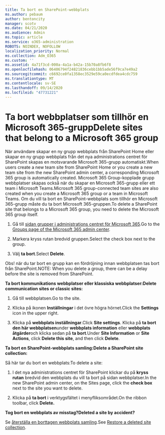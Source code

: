 ```yaml
---
title: Ta bort en SharePoint-webbplats
ms.author: pebaum
author: bentoncity
manager: scotv
ms.date: 04/21/2020
ms.audience: Admin
ms.topic: article
ms.service: o365-administration
ROBOTS: NOINDEX, NOFOLLOW
localization_priority: Normal
ms.collection: Adm_O365
ms.custom: ''
ms.assetid: 4a71f3cd-000a-4a1a-b42a-15b70a8fb6f8
ms.openlocfilehash: 06406794f24821836cebb1bb5ade56f9ca7e49a2
ms.sourcegitcommit: c6692ce0fa1358ec3529e59ca0ecdfdea4cdc759
ms.translationtype: MT
ms.contentlocale: sv-SE
ms.lasthandoff: 09/14/2020
ms.locfileid: "47731221"
---
```

# <a name="delete-sites-that-belong-to-a-microsoft-365-group"></a><span data-ttu-id="896ea-102">Ta bort webbplatser som tillhör en Microsoft 365-grupp</span><span class="sxs-lookup"><span data-stu-id="896ea-102">Delete sites that belong to a Microsoft 365 group</span></span>

<span data-ttu-id="896ea-103">När användare skapar en ny grupp webbplats från SharePoint Home eller skapar en ny grupp webbplats från det nya administrations centret för SharePoint skapas en motsvarande Microsoft 365-grupp automatiskt.</span><span class="sxs-lookup"><span data-stu-id="896ea-103">When users create a new team site from SharePoint Home or you create a new team site from the new SharePoint admin center, a corresponding Microsoft 365 group is automatically created.</span></span> <span data-ttu-id="896ea-104">Microsoft 365 Group-kopplade grupp webbplatser skapas också när du skapar en Microsoft 365-grupp eller ett team i Microsoft Teams.</span><span class="sxs-lookup"><span data-stu-id="896ea-104">Microsoft 365 group-connected team sites are also created when you create a Microsoft 365 group or a team in Microsoft Teams.</span></span> <span data-ttu-id="896ea-105">Om du vill ta bort en SharePoint-webbplats som tillhör en Microsoft 365-grupp måste du ta bort Microsoft 365-gruppen.</span><span class="sxs-lookup"><span data-stu-id="896ea-105">To delete a SharePoint site that belongs to a Microsoft 365 group, you need to delete the Microsoft 365 group itself.</span></span> 
  
1. <span data-ttu-id="896ea-106">Gå till [sidan grupper i administrations centret för Microsoft 365](https://portal.office.com/adminportal/home#/groups).</span><span class="sxs-lookup"><span data-stu-id="896ea-106">Go to the [Groups page of the Microsoft 365 admin center](https://portal.office.com/adminportal/home#/groups).</span></span>
    
2. <span data-ttu-id="896ea-107">Markera kryss rutan bredvid gruppen.</span><span class="sxs-lookup"><span data-stu-id="896ea-107">Select the check box next to the group.</span></span>
    
3. <span data-ttu-id="896ea-108">Välj **ta bort**.</span><span class="sxs-lookup"><span data-stu-id="896ea-108">Select **Delete**.</span></span>
    
<span data-ttu-id="896ea-109">Obs! när du tar bort en grupp kan en fördröjning innan webbplatsen tas bort från SharePoint.</span><span class="sxs-lookup"><span data-stu-id="896ea-109">NOTE: When you delete a group, there can be a delay before the site is removed from SharePoint.</span></span>
  
<span data-ttu-id="896ea-110">**Ta bort kommunikations webbplatser eller klassiska webbplatser:**</span><span class="sxs-lookup"><span data-stu-id="896ea-110">**Delete communication sites or classic sites:**</span></span>

1. <span data-ttu-id="896ea-111">Gå till webbplatsen.</span><span class="sxs-lookup"><span data-stu-id="896ea-111">Go to the site.</span></span>
  
2. <span data-ttu-id="896ea-112">Klicka på ikonen **Inställningar** i det övre högra hörnet.</span><span class="sxs-lookup"><span data-stu-id="896ea-112">Click the **Settings** icon in the upper right.</span></span> 
  
3. <span data-ttu-id="896ea-113">Klicka på **webbplats inställningar**.</span><span class="sxs-lookup"><span data-stu-id="896ea-113">Click **Site settings**.</span></span> <span data-ttu-id="896ea-114">Klicka på **ta bort den här webbplatsen**under **webbplats information** eller **webbplats åtgärder**och klicka sedan på **ta bort**.</span><span class="sxs-lookup"><span data-stu-id="896ea-114">Under **Site Information** or **Site Actions**, click **Delete this site**, and then click **Delete**.</span></span>
  
<span data-ttu-id="896ea-115">**Ta bort en SharePoint-webbplats samling:**</span><span class="sxs-lookup"><span data-stu-id="896ea-115">**Delete a SharePoint site collection:**</span></span>

<span data-ttu-id="896ea-116">Så här tar du bort en webbplats:</span><span class="sxs-lookup"><span data-stu-id="896ea-116">To delete a site:</span></span>
  
1. <span data-ttu-id="896ea-117">I det nya administrations centret för SharePoint klickar du på **kryss rutan** bredvid den webbplats du vill ta bort på sidan webbplatser.</span><span class="sxs-lookup"><span data-stu-id="896ea-117">In the new SharePoint admin center, on the Sites page, click the **check box** next to the site you want to delete.</span></span> 
    
2. <span data-ttu-id="896ea-118">Klicka på **ta bort** i verktygsfältet i menyfliksområdet.</span><span class="sxs-lookup"><span data-stu-id="896ea-118">On the ribbon toolbar, click **Delete.**</span></span>
    
<span data-ttu-id="896ea-119">**Tog bort en webbplats av misstag?**</span><span class="sxs-lookup"><span data-stu-id="896ea-119">**Deleted a site by accident?**</span></span>

<span data-ttu-id="896ea-120">Se [återställa en borttagen webbplats samling](https://go.microsoft.com/fwlink/?linkid=867660).</span><span class="sxs-lookup"><span data-stu-id="896ea-120">See [Restore a deleted site collection](https://go.microsoft.com/fwlink/?linkid=867660).</span></span>
  


